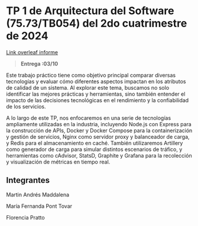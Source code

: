 # TP 1 de Arquitectura del Software (75.73/TB054) del 2do cuatrimestre de 2024

[Link overleaf informe](https://www.overleaf.com/project/66f9eb4b56de8e55b06fbc91)

> **Entrega :03/10** 

Este trabajo práctico tiene como objetivo principal comparar diversas tecnologías y evaluar cómo diferentes aspectos impactan en los atributos de calidad de un sistema. Al explorar este tema, buscamos no solo identificar las mejores prácticas y herramientas, sino también entender el impacto de las decisiones tecnológicas en el rendimiento y la confiabilidad de los servicios.

A lo largo de este TP, nos enfocaremos en una serie de tecnologías ampliamente utilizadas en la industria, incluyendo Node.js con Express para la construcción de APIs, Docker y Docker Compose para la containerización y gestión de servicios, Nginx como servidor proxy y balanceador de carga, y Redis para el almacenamiento en caché. También utilizaremos Artillery como generador de carga para simular distintos escenarios de tráfico, y herramientas como cAdvisor, StatsD, Graphite y Grafana para la recolección y visualización de métricas en tiempo real.

## Integrantes
Martin Andrés Maddalena

María Fernanda Pont Tovar

Florencia Pratto
